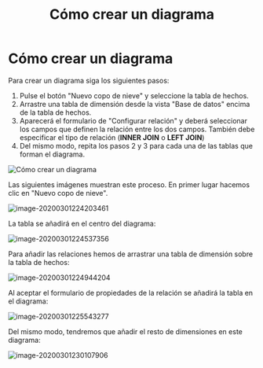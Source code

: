 ﻿---
title: Cómo crear un diagrama
position: 3
Autogenerated: true
---

# Cómo crear un diagrama

Para crear un diagrama siga los siguientes pasos:

1. Pulse el botón "Nuevo copo de nieve" y seleccione la tabla de hechos.
2. Arrastre una tabla de dimensión desde la vista "Base de datos" encima de la tabla de hechos.
3. Aparecerá el formulario de "Configurar relación" y deberá seleccionar los campos que definen la relación entre los dos campos. También debe especificar el tipo de relación (**INNER JOIN** o **LEFT JOIN**) 
4. Del mismo modo, repita los pasos 2 y 3 para cada una de las tablas que forman el diagrama.

![Cómo crear un diagrama](/images/diagrama.gif)

Las siguientes imágenes muestran este proceso. En primer lugar hacemos clic en "Nuevo copo de nieve".

![image-20200301224203461](/images/catalogo1.png)



La tabla se añadirá en el centro del diagrama:



![image-20200301224537356](/images/catalogo2.png)



Para añadir las relaciones hemos de arrastrar una tabla de dimensión sobre la tabla de hechos:

![image-20200301224944204](/images/catalogo3.png)



Al aceptar el formulario de propiedades de la relación se añadirá la tabla en el diagrama:



![image-20200301225543277](/images/catalogo4.png)

 Del mismo modo, tendremos que añadir el resto de dimensiones en este diagrama:

![image-20200301230107906](/images/catalogo5.png)
